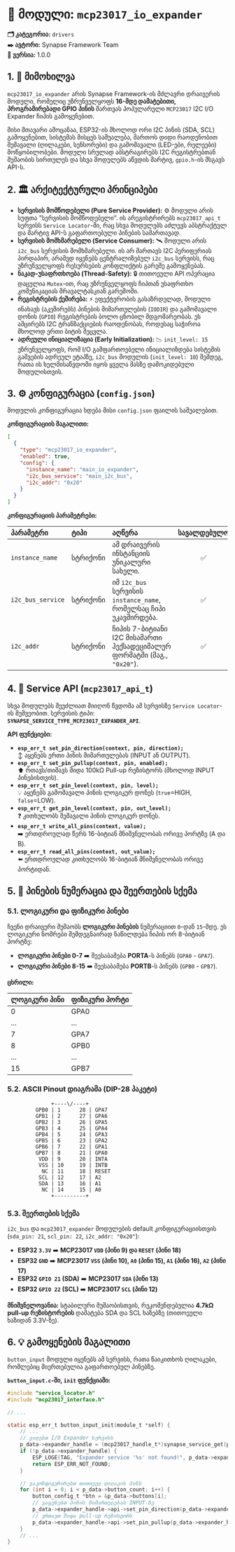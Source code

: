 # 🔄 მოდული: `mcp23017_io_expander`

**🗂️ კატეგორია:** `drivers`  
**✒️ ავტორი:** Synapse Framework Team  
**🔖 ვერსია:** 1.0.0

## 1. 📜 მიმოხილვა

`mcp23017_io_expander` არის Synapse Framework-ის მძლავრი დრაივერის მოდული, რომელიც უზრუნველყოფს **16-მდე დამატებითი, პროგრამირებადი GPIO პინის** მართვას პოპულარული `MCP23017` I2C I/O Expander ჩიპის გამოყენებით.

მისი მთავარი ამოცანაა, ESP32-ის მხოლოდ ორი I2C პინის (SDA, SCL) გამოყენებით, სისტემას მისცეს საშუალება, მართოს დიდი რაოდენობით შემავალი (ღილაკები, სენსორები) და გამომავალი (LED-ები, რელეები) მოწყობილობები. მოდული სრულად აბსტრაგირებს I2C რეგისტრებთან მუშაობის სირთულეს და სხვა მოდულებს აწვდის მარტივ, `gpio.h`-ის მსგავს API-ს.

## 2. 🏛️ არქიტექტურული პრინციპები

- **სერვისის მომწოდებელი (Pure Service Provider):** ⚙️ მოდული არის სუფთა "სერვისის მომწოდებელი". ის არეგისტრირებს `mcp23017_api_t` სერვისს `Service Locator`-ში, რაც სხვა მოდულებს აძლევს აბსტრაქტულ და მარტივ API-ს გაფართოებული პინების სამართავად.
- **სერვისის მომხმარებელი (Service Consumer):** 🛰️ მოდული არის `i2c_bus` სერვისის მომხმარებელი. ის არ მართავს I2C პერიფერიას პირდაპირ, არამედ იყენებს ცენტრალიზებულ `i2c_bus` სერვისს, რაც უზრუნველყოფს რესურსების კონფლიქტის გარეშე გამოყენებას.
- **ნაკად-უსაფრთხოება (Thread-Safety):** 🔒 თითოეული API ოპერაცია დაცულია `Mutex`-ით, რაც უზრუნველყოფს ჩიპთან უსაფრთხო კომუნიკაციას მრავალტასკიან გარემოში.
- **რეგისტრების ქეშირება:** ⚡️ ეფექტურობის გასაზრდელად, მოდული ინახავს (აკეშირებს) პინების მიმართულების (`IODIR`) და გამომავალი დონის (`GPIO`) რეგისტრების ბოლო ცნობილ მდგომარეობას. ეს ამცირებს I2C ტრანზაქციების რაოდენობას, როდესაც საჭიროა მხოლოდ ერთი ბიტის შეცვლა.
- **ადრეული ინიციალიზაცია (Early Initialization):** 📉 `init_level: 15` უზრუნველყოფს, რომ I/O გამფართოებელი ინიციალიზდება სისტემის გაშვების ადრეულ ეტაპზე, `i2c_bus` მოდულის (`init_level: 10`) შემდეგ, რათა ის ხელმისაწვდომი იყოს ყველა მასზე დამოკიდებული მოდულისთვის.

## 3. ⚙️ კონფიგურაცია (`config.json`)

მოდულის კონფიგურაცია ხდება მისი `config.json` ფაილის საშუალებით.

**კონფიგურაციის მაგალითი:**

```json
[
  {
    "type": "mcp23017_io_expander",
    "enabled": true,
    "config": {
      "instance_name": "main_io_expander",
      "i2c_bus_service": "main_i2c_bus",
      "i2c_addr": "0x20"
    }
  }
]
```

**კონფიგურაციის პარამეტრები:**

| პარამეტრი | ტიპი | აღწერა | სავალდებულო |
| :--- | :--- | :--- | :---: |
| `instance_name` | სტრიქონი | ამ დრაივერის ინსტანციის უნიკალური სახელი. | ✅ |
| `i2c_bus_service` | სტრიქონი | იმ `i2c_bus` სერვისის `instance_name`, რომელსაც ჩიპი უკავშირდება. | ✅ |
| `i2c_addr` | სტრიქონი | ჩიპის 7-ბიტიანი I2C მისამართი ჰექსადეციმალურ ფორმატში (მაგ., `"0x20"`). | ✅ |

## 4. 🔌 Service API (`mcp23017_api_t`)

სხვა მოდულებს შეუძლიათ მიიღონ წვდომა ამ სერვისზე `Service Locator`-ის მეშვეობით. სერვისის ტიპი: **`SYNAPSE_SERVICE_TYPE_MCP23017_EXPANDER_API`**.

**API ფუნქციები:**

- **`esp_err_t set_pin_direction(context, pin, direction);`**  
  ↕️ აყენებს ერთი პინის მიმართულებას (INPUT ან OUTPUT).
- **`esp_err_t set_pin_pullup(context, pin, enabled);`**  
  ⬆️ რთავს/თიშავს შიდა 100kΩ Pull-up რეზისტორს (მხოლოდ INPUT პინებისთვის).
- **`esp_err_t set_pin_level(context, pin, level);`**  
  💡 აყენებს გამომავალი პინის ლოგიკურ დონეს (`true`=HIGH, `false`=LOW).
- **`esp_err_t get_pin_level(context, pin, out_level);`**  
  ❓ კითხულობს შემავალი პინის ლოგიკურ დონეს.
- **`esp_err_t write_all_pins(context, value);`**  
  ➡️ ერთდროულად წერს 16-ბიტიან მნიშვნელობას ორივე პორტზე (A და B).
- **`esp_err_t read_all_pins(context, out_value);`**  
  ⬅️ ერთდროულად კითხულობს 16-ბიტიან მნიშვნელობას ორივე პორტიდან.

## 5. 📌 პინების ნუმერაცია და შეერთების სქემა

### 5.1. ლოგიკური და ფიზიკური პინები

ჩვენი დრაივერი მუშაობს **ლოგიკური პინების** ნუმერაციით `0`-დან `15`-მდე. ეს ლოგიკური ნომრები შემდეგნაირად ნაწილდება ჩიპის ორ 8-ბიტიან პორტზე:

- **ლოგიკური პინები 0-7** ➡️ შეესაბამება **PORTA**-ს პინებს (`GPA0` - `GPA7`).
- **ლოგიკური პინები 8-15** ➡️ შეესაბამება **PORTB**-ს პინებს (`GPB0` - `GPB7`).

**ცხრილი:**

| ლოგიკური პინი | ფიზიკური პორტი |
| :--- | :--- |
| 0 | GPA0 |
| ... | ... |
| 7 | GPA7 |
| 8 | GPB0 |
| ... | ... |
| 15 | GPB7 |

### 5.2. ASCII Pinout დიაგრამა (DIP-28 პაკეტი)

```plaintext
              +----\/----+
         GPB0 | 1      28 | GPA7
         GPB1 | 2      27 | GPA6
         GPB2 | 3      26 | GPA5
         GPB3 | 4      25 | GPA4
         GPB4 | 5      24 | GPA3
         GPB5 | 6      23 | GPA2
         GPB6 | 7      22 | GPA1
         GPB7 | 8      21 | GPA0
          VDD | 9      20 | INTA
          VSS | 10     19 | INTB
           NC | 11     18 | RESET
          SCL | 12     17 | A2
          SDA | 13     16 | A1
           NC | 14     15 | A0
              +----------+
```

### 5.3. შეერთების სქემა

`i2c_bus` და `mcp23017_expander` მოდულების default კონფიგურაციისთვის (`sda_pin: 21`, `scl_pin: 22`, `i2c_addr: "0x20"`):

- **ESP32 `3.3V`** ➡️ **MCP23017 `VDD` (პინი 9) და `RESET` (პინი 18)**
- **ESP32 `GND`** ➡️ **MCP23017 `VSS` (პინი 10), `A0` (პინი 15), `A1` (პინი 16), `A2` (პინი 17)**
- **ESP32 `GPIO 21` (SDA)** ➡️ **MCP23017 `SDA` (პინი 13)**
- **ESP32 `GPIO 22` (SCL)** ➡️ **MCP23017 `SCL` (პინი 12)**

**მნიშვნელოვანია:** სტაბილური მუშაობისთვის, რეკომენდებულია **4.7kΩ pull-up რეზისტორების** დამატება SDA და SCL ხაზებზე (თითოეული ხაზიდან 3.3V-ზე).

## 6. 💡 გამოყენების მაგალითი

`button_input` მოდული იყენებს ამ სერვისს, რათა წაიკითხოს ღილაკები, რომლებიც მიერთებულია გაფართოებულ პინებზე.

**`button_input.c`-ში, `init` ფუნქციაში:**

```c
#include "service_locator.h"
#include "mcp23017_interface.h"

// ...

static esp_err_t button_input_init(module_t *self) {
    // ...
    // ვიღებთ I/O Expander სერვისს
    p_data->expander_handle = (mcp23017_handle_t*)synapse_service_get(p_data->expander_service_name);
    if (!p_data->expander_handle) {
        ESP_LOGE(TAG, "Expander service '%s' not found!", p_data->expander_service_name);
        return ESP_ERR_NOT_FOUND;
    }

    // ვაკონფიგურირებთ თითოეულ ღილაკის პინს
    for (int i = 0; i < p_data->button_count; i++) {
        button_config_t *btn = &p_data->buttons[i];
        // ვაყენებთ პინის მიმართულებას INPUT-ზე
        p_data->expander_handle->api->set_pin_direction(p_data->expander_handle->context, btn->pin, MCP23017_DIRECTION_INPUT);
        // ვრთავთ შიდა pull-up რეზისტორს
        p_data->expander_handle->api->set_pin_pullup(p_data->expander_handle->context, btn->pin, true);
    }
    // ...
}
```
